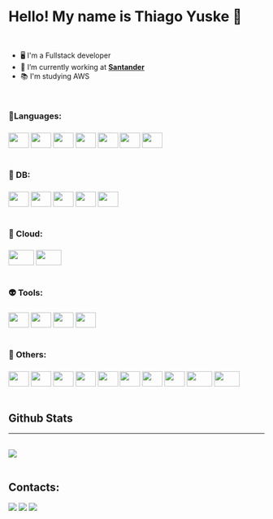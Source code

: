 # Hello! My name is Thiago Yuske 👋

<br/>

- 🖥️ I'm a Fullstack developer
- 💼 I’m currently working at [**Santander**](https://www.linkedin.com/company/f1rstdigitalservices/)
- 📚 I'm studying AWS

<br/>

<h3>👾Languages:<h3/>

<div style="margin-top: 20px">
    <img align="center" height="30" width="40"  src="https://cdn.jsdelivr.net/gh/devicons/devicon/icons/python/python-original.svg" />
    <img align="center" height="30" width="40" src="https://cdn.jsdelivr.net/gh/devicons/devicon/icons/java/java-original.svg">
    <img align="center" height="30" width="40" src="https://cdn.jsdelivr.net/gh/devicons/devicon/icons/javascript/javascript-original.svg">
    <img align="center" height="30" width="40" src="https://cdn.jsdelivr.net/gh/devicons/devicon/icons/react/react-original.svg">
    <img align="center" height="30" width="40" src="https://cdn.jsdelivr.net/gh/devicons/devicon/icons/angular/angular-original.svg">
    <img align="center" height="30" width="40" src="https://cdn.jsdelivr.net/gh/devicons/devicon/icons/html5/html5-original.svg" />
    <img align="center" height="30" width="40" src="https://cdn.jsdelivr.net/gh/devicons/devicon/icons/css3/css3-original.svg" />
</div>

<br/>

<h3> 🤖 DB:<h3/>

<div style="margin-top: 20px">
    <img align="center" height="30" width="40" src="https://cdn.jsdelivr.net/gh/devicons/devicon/icons/postgresql/postgresql-original.svg">
    <img align="center" height="30" width="40" src="https://cdn.jsdelivr.net/gh/devicons/devicon/icons/mysql/mysql-original.svg">
    <img align="center" height="30" width="40" src="https://cdn.jsdelivr.net/gh/devicons/devicon/icons/redis/redis-original.svg" />
    <img align="center" height="30" width="40" src="https://cdn.jsdelivr.net/gh/devicons/devicon/icons/mongodb/mongodb-original.svg" />
    <img align="center" height="30" width="40" src="https://cdn.jsdelivr.net/gh/devicons/devicon/icons/sqlite/sqlite-original.svg">
</div>

<br/>

<h3> 👻 Cloud:<h3/>

<div style="margin-top: 20px">
  <img align="center" height="30" width="50" src="https://www.vectorlogo.zone/logos/amazon_aws/amazon_aws-ar21~bgwhite.svg">
  <img align="center" height="30" width="50" src="https://www.vectorlogo.zone/logos/openshift/openshift-ar21~bgwhite.svg">
  
</div>

<br/>

<h3> 👽 Tools:<h3/>

<div style="margin-top: 20px">
  <img align="center" height="30" width="40" src="https://cdn.jsdelivr.net/gh/devicons/devicon/icons/git/git-original.svg">
  <img align="center" height="30" width="40" src="https://cdn.jsdelivr.net/gh/devicons/devicon/icons/github/github-original.svg">
  <img align="center" height="30" width="40" src="https://cdn.jsdelivr.net/gh/devicons/devicon/icons/gitlab/gitlab-original.svg" />
  <img align="center" height="30" width="40" src="https://cdn.jsdelivr.net/gh/devicons/devicon/icons/docker/docker-original.svg" />
</div>

<br/>

<h3> 👺 Others:<h3/>

<div style="margin-top: 20px">
  <img align="center" height="30" width="40" src="https://cdn.jsdelivr.net/gh/devicons/devicon/icons/flask/flask-original.svg">
  <img align="center" height="30" width="40" src="https://cdn.jsdelivr.net/gh/devicons/devicon/icons/npm/npm-original-wordmark.svg">
  <img align="center" height="30" width="40" src="https://cdn.jsdelivr.net/gh/devicons/devicon/icons/pandas/pandas-original.svg" />
  <img align="center" height="30" width="40" src="https://cdn.jsdelivr.net/gh/devicons/devicon/icons/linux/linux-original.svg">
  <img align="center" height="30" width="40" src="https://cdn.jsdelivr.net/gh/devicons/devicon/icons/vscode/vscode-original.svg" />
  <img align="center" height="30" width="40" src="https://cdn.jsdelivr.net/gh/devicons/devicon/icons/bootstrap/bootstrap-original.svg" />
  <img align="center" height="30" width="40" src="https://cdn.jsdelivr.net/gh/devicons/devicon/icons/selenium/selenium-original.svg" />
  <img align="center" height="30" width="40" src="https://cdn.jsdelivr.net/gh/devicons/devicon/icons/sqlalchemy/sqlalchemy-original.svg" />
  <img align="center" height="30" width="50" src="https://www.vectorlogo.zone/logos/springio/springio-ar21.svg" />
  <img align="center" height="30" width="50" src="https://www.vectorlogo.zone/logos/jasmine/jasmine-ar21.svg" />
  
    
</div>

<br/>


## Github Stats
<hr>
<br/>
<a href="https://github.com/ThiagoYuske"> 
  <img src="https://github-readme-stats.vercel.app/api/top-langs/?username=ThiagoYuske&layout=donut&langs_count=7&theme=tokyonight"/>
  <!-- <img height="180em" src="https://github-readme-stats.vercel.app/api?username=ThiagoYuske&show_icons=true&theme=tokyonight&include_all_commits=true&count_private=true"/> -->
</a>
<br/>
<br/>


## Contacts:

<div>
<a href="https://www.linkedin.com/in/thiagoomori" target="_blank"><img src="https://img.shields.io/badge/-LinkedIn-%230077B5?style=for-the-badge&logo=linkedin&logoColor=white" target="_blank"></a>  
<a href="https://instagram.com/thiagoyuske" target="_blank"><img src="https://img.shields.io/badge/-Instagram-%23E4405F?style=for-the-badge&logo=instagram&logoColor=white" target="_blank"></a>
<a href = "mailto:thiagoyuske@outlook.com"><img src="https://img.shields.io/badge/Gmail-D14836?style=for-the-badge&logo=gmail&logoColor=white" target="_blank"></a>
 
</div>
